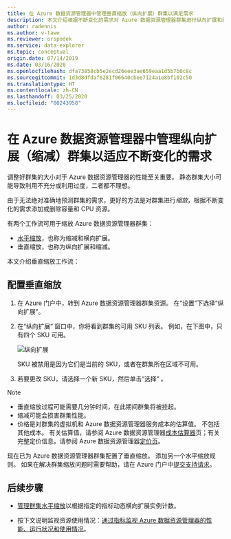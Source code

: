 ```yaml
---
title: 在 Azure 数据资源管理器中管理垂直缩放（纵向扩展）群集以满足需求
description: 本文介绍根据不断变化的需求对 Azure 数据资源管理器群集进行纵向扩展和纵向缩减的步骤。
author: radennis
ms.author: v-tawe
ms.reviewer: orspodek
ms.service: data-explorer
ms.topic: conceptual
origin.date: 07/14/2019
ms.date: 03/16/2020
ms.openlocfilehash: dfa73858cb5e2ecd26eee3ae659eaa1d5b7b0c8c
ms.sourcegitcommit: 1d3d8dfdaf6281f06640cbee7124a1e8bf102c50
ms.translationtype: HT
ms.contentlocale: zh-CN
ms.lasthandoff: 03/25/2020
ms.locfileid: "80243958"
---
```

# <a name="manage-cluster-vertical-scaling-scale-up-in-azure-data-explorer-to-accommodate-changing-demand"></a>在 Azure 数据资源管理器中管理纵向扩展（缩减）群集以适应不断变化的需求

调整好群集的大小对于 Azure 数据资源管理器的性能至关重要。 静态群集大小可能导致利用不充分或利用过度，二者都不理想。

由于无法绝对准确地预测群集的需求，更好的方法是对群集进行*缩放*，根据不断变化的需求添加或删除容量和 CPU 资源。 

有两个工作流可用于缩放 Azure 数据资源管理器群集：

* [水平缩放](manage-cluster-horizontal-scaling.md)，也称为缩减和横向扩展。
* 垂直缩放，也称为纵向扩展和缩减。

本文介绍垂直缩放工作流：

## <a name="configure-vertical-scaling"></a>配置垂直缩放

1. 在 Azure 门户中，转到 Azure 数据资源管理器群集资源。 在“设置”下选择“纵向扩展”。  

1. 在“纵向扩展”  窗口中，你将看到群集的可用 SKU 列表。 例如，在下图中，只有四个 SKU 可用。

    ![纵向扩展](media/manage-cluster-vertical-scaling/scale-up.png)

    SKU 被禁用是因为它们是当前的 SKU，或者在群集所在区域不可用。

1. 若要更改 SKU，请选择一个新 SKU，然后单击“选择”  。

> [!NOTE]
> * 垂直缩放过程可能需要几分钟时间，在此期间群集将被挂起。 
> * 缩减可能会损害群集性能。
> * 价格是对群集的虚拟机和 Azure 数据资源管理器服务成本的估算值。 不包括其他成本。 有关估算值，请参阅 Azure 数据资源管理器[成本估算器](https://dataexplorer.azure.cn/AzureDataExplorerCostEstimator.html)页；有关完整定价信息，请参阅 Azure 数据资源管理器[定价页](https://www.azure.cn/pricing/details/data-explorer/)。

现在已为 Azure 数据资源管理器群集配置了垂直缩放。 添加另一个水平缩放规则。 如果在解决群集缩放问题时需要帮助，请在 Azure 门户中[提交支持请求](https://portal.azure.cn/#blade/Microsoft_Azure_Support/HelpAndSupportBlade/overview)。

## <a name="next-steps"></a>后续步骤

* [管理群集水平缩放](manage-cluster-horizontal-scaling.md)以根据指定的指标动态横向扩展实例计数。

* 按下文说明监视资源使用情况：[通过指标监视 Azure 数据资源管理器的性能、运行状况和使用情况](using-metrics.md)。

